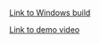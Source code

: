 [Link to Windows build](https://www.dropbox.com/s/wf3fe0jiqteuedy/WindowsNoEditor.7z?dl=0)

[Link to demo video](https://youtu.be/KhDitxFPDaU)